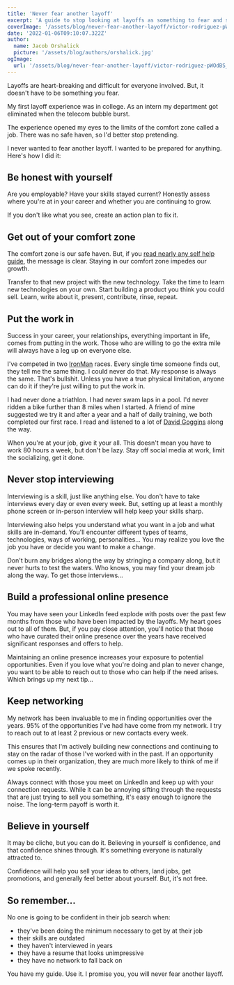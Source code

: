 ```yaml
---
title: 'Never fear another layoff'
excerpt: 'A guide to stop looking at layoffs as something to fear and start looking at them as company handing you the keys to a new opportunity.'
coverImage: '/assets/blog/never-fear-another-layoff/victor-rodriguez-pWOdBS_l9LQ-unsplash.jpg'
date: '2022-01-06T09:10:07.322Z'
author:
  name: Jacob Orshalick
  picture: '/assets/blog/authors/orshalick.jpg'
ogImage:
  url: '/assets/blog/never-fear-another-layoff/victor-rodriguez-pWOdBS_l9LQ-unsplash.jpg'
---
```


Layoffs are heart-breaking and difficult for everyone involved. But, it doesn't have to be something you fear.

My first layoff experience was in college. As an intern my department got eliminated when the telecom bubble burst.

The experience opened my eyes to the limits of the comfort zone called a job. There was no safe haven, so I'd better stop pretending.

I never wanted to fear another layoff. I wanted to be prepared for anything. Here's how I did it:

## Be honest with yourself

Are you employable? Have your skills stayed current? Honestly assess where you're at in your career and whether you are continuing to grow.

If you don't like what you see, create an action plan to fix it. 

## Get out of your comfort zone

The comfort zone is our safe haven.  But, if you [read nearly any self help guide](https://medium.com/carl-pullein/why-your-comfort-zone-is-the-most-dangerous-place-on-earth-aec44723888e), the message is clear.  Staying in our comfort zone impedes our growth.

Transfer to that new project with the new technology.  Take the time to learn new technologies on your own.  Start building a product you think you could sell.  Learn, write about it, present, contribute, rinse, repeat.

## Put the work in

Success in your career, your relationships, everything important in life, comes from putting in the work.  Those who are willing to go the extra mile will always have a leg up on everyone else.

I've competed in two [IronMan](https://www.ironman.com) races.  Every single time someone finds out, they tell me the same thing.  I could never do that.  My response is always the same.  That's bullshit.  Unless you have a true physical limitation, anyone can do it if they're just willing to put the work in.

I had never done a triathlon.  I had never swam laps in a pool.  I'd never ridden a bike further than 8 miles when I started.  A friend of mine suggested we try it and after a year and a half of daily training, we both completed our first race.  I read and listened to a lot of [David Goggins](https://lioncrest.com/books/cant-hurt-me-david-goggins/) along the way.

When you're at your job, give it your all.  This doesn't mean you have to work 80 hours a week, but don't be lazy.  Stay off social media at work, limit the socializing, get it done.

## Never stop interviewing

Interviewing is a skill, just like anything else.  You don't have to take interviews every day or even every week.  But, setting up at least a monthly phone screen or in-person interview will help keep your skills sharp.

Interviewing also helps you understand what you want in a job and what skills are in-demand.  You'll encounter different types of teams, technologies, ways of working, personalities...  You may realize you love the job you have or decide you want to make a change.

Don't burn any bridges along the way by stringing a company along, but it never hurts to test the waters.  Who knows, you may find your dream job along the way.  To get those interviews...

## Build a professional online presence

You may have seen your LinkedIn feed explode with posts over the past few months from those who have been impacted by the layoffs.  My heart goes out to all of them.  But, if you pay close attention, you'll notice that those who have curated their online presence over the years have received significant responses and offers to help.

Maintaining an online presence increases your exposure to potential opportunities. Even if you love what you're doing and plan to never change, you want to be able to reach out to those who can help if the need arises. Which brings up my next tip...

## Keep networking

My network has been invaluable to me in finding opportunities over the years. 95% of the opportunities I've had have come from my network. I try to reach out to at least 2 previous or new contacts every week.

This ensures that I'm actively building new connections and continuing to stay on the radar of those I've worked with in the past. If an opportunity comes up in their organization, they are much more likely to think of me if we spoke recently.

Always connect with those you meet on LinkedIn and keep up with your connection requests. While it can be annoying sifting through the requests that are just trying to sell you something, it's easy enough to ignore the noise. The long-term payoff is worth it.

## Believe in yourself

It may be cliche, but you can do it.  Believing in yourself is confidence, and that confidence shines through.  It's something everyone is naturally attracted to.

Confidence will help you sell your ideas to others, land jobs, get promotions, and generally feel better about yourself.  But, it's not free.

## So remember...

No one is going to be confident in their job search when:

- they've been doing the minimum necessary to get by at their job
- their skills are outdated
- they haven't interviewed in years 
- they have a resume that looks unimpressive
- they have no network to fall back on

You have my guide.  Use it.  I promise you, you will never fear another layoff.